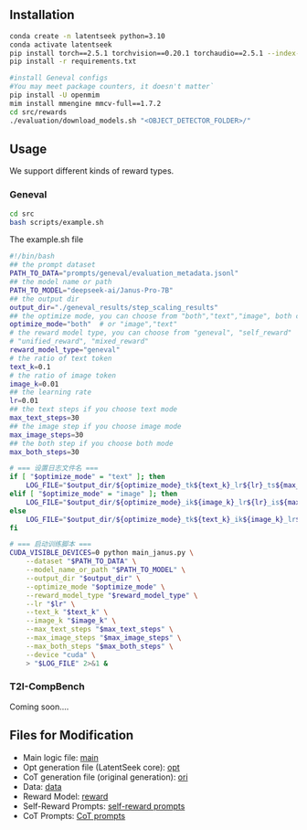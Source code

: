 
## Installation

```bash
conda create -n latentseek python=3.10
conda activate latentseek
pip install torch==2.5.1 torchvision==0.20.1 torchaudio==2.5.1 --index-url https://download.pytorch.org/whl/cu121
pip install -r requirements.txt

#install Geneval configs
#You may meet package counters, it doesn't matter`
pip install -U openmim
mim install mmengine mmcv-full==1.7.2
cd src/rewards
./evaluation/download_models.sh "<OBJECT_DETECTOR_FOLDER>/"
```

## Usage
We support different kinds of reward types.

### Geneval

```bash
cd src
bash scripts/example.sh
```

The example.sh file

```bash
#!/bin/bash
## the prompt dataset
PATH_TO_DATA="prompts/geneval/evaluation_metadata.jsonl" 
## the model name or path
PATH_TO_MODEL="deepseek-ai/Janus-Pro-7B"
## the output dir
output_dir="./geneval_results/step_scaling_results"
## the optimize mode, you can choose from "both","text","image", both contain text and image optimization
optimize_mode="both"  # or "image","text"
# the reward model type, you can choose from "geneval", "self_reward"
# "unified_reward", "mixed_reward"
reward_model_type="geneval"
# the ratio of text token
text_k=0.1
# the ratio of image token 
image_k=0.01 
## the learning rate
lr=0.01
## the text steps if you choose text mode
max_text_steps=30
## the image step if you choose image mode
max_image_steps=30
## the both step if you choose both mode
max_both_steps=30

# === 设置日志文件名 ===
if [ "$optimize_mode" = "text" ]; then
    LOG_FILE="$output_dir/${optimize_mode}_tk${text_k}_lr${lr}_ts${max_text_steps}.txt"
elif [ "$optimize_mode" = "image" ]; then
    LOG_FILE="$output_dir/${optimize_mode}_ik${image_k}_lr${lr}_is${max_image_steps}.txt"
else
    LOG_FILE="$output_dir/${optimize_mode}_tk${text_k}_ik${image_k}_lr${lr}_bs${max_both_steps}.txt"
fi

# === 启动训练脚本 ===
CUDA_VISIBLE_DEVICES=0 python main_janus.py \
    --dataset "$PATH_TO_DATA" \
    --model_name_or_path "$PATH_TO_MODEL" \
    --output_dir "$output_dir" \
    --optimize_mode "$optimize_mode" \
    --reward_model_type "$reward_model_type" \
    --lr "$lr" \
    --text_k "$text_k" \
    --image_k "$image_k" \
    --max_text_steps "$max_text_steps" \
    --max_image_steps "$max_image_steps" \
    --max_both_steps "$max_both_steps" \
    --device "cuda" \
    > "$LOG_FILE" 2>&1 &

```

### T2I-CompBench
Coming soon....

## Files for Modification

* Main logic file: [main](./src/main.py)
* Opt generation file (LatentSeek core): [opt](./src/opt_generation.py)
* CoT generation file (original generation): [ori](./src/ori_generation.py)
* Data: [data](./src/data.py)
* Reward Model: [reward](./src/rewards/reward.py)
* Self-Reward Prompts: [self-reward prompts](./src/prompts/vera_prompts.py)
* CoT Prompts: [CoT prompts](./src/prompts/solver_prompts.py)


